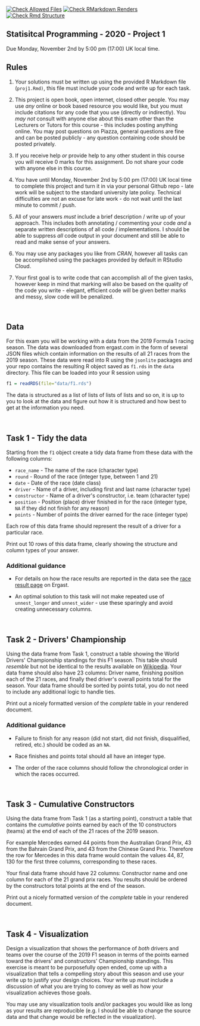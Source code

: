 [![Check Allowed Files](https://github.com/statprog-s1-2020/proj1_tao-chen632/workflows/Check%20Allowed%20Files/badge.svg)](https://github.com/statprog-s1-2020/proj1_tao-chen632/actions?query=workflow:%22Check%20Allowed%20Files%22) [![Check RMarkdown Renders](https://github.com/statprog-s1-2020/proj1_tao-chen632/workflows/Check%20RMarkdown%20Renders/badge.svg)](https://github.com/statprog-s1-2020/proj1_tao-chen632/actions?query=workflow:%22Check%20RMarkdown%20Renders%22) [![Check Rmd Structure](https://github.com/statprog-s1-2020/proj1_tao-chen632/workflows/Check%20Rmd%20Structure/badge.svg)](https://github.com/statprog-s1-2020/proj1_tao-chen632/actions?query=workflow:%22Check%20Rmd%20Structure%22)


Statisitcal Programming - 2020 - Project 1
-----------

Due Monday, November 2nd by 5:00 pm (17:00) UK local time.

## Rules

1. Your solutions must be written up using the provided R Markdown file (`proj1.Rmd)`, this file must include your code and write up for each task.

2. This project is open book, open internet, closed other people. You may use *any* online or book based resource you would like, but you must include citations for any code that you use (directly or indirectly). You *may not* consult with anyone else about this exam other than the Lecturers or Tutors for this course - this includes posting anything online. You may post questions on Piazza, general questions are fine and can be posted publicly - any question containing code should be posted privately.

3. If you receive help *or* provide help to any other student in this course you will receive 0 marks for this assignment. Do not share your code with anyone else in this course.

4. You have until Monday, November 2nd by 5:00 pm (17:00) UK local time to complete this project and turn it in via your personal Github repo - late work will be subject to the standard university late policy. Technical difficulties are not an excuse for late work - do not wait until the last minute to commit / push.

5. All of your answers *must* include a brief description / write up of your approach. This includes both annotating / commenting your code *and* a separate written descriptions of all code / implementations. I should be able to suppress *all* code output in your document and still be able to read and make sense of your answers.

6. You may use any packages you like from *CRAN*, however all tasks can be accomplished using the packages provided by default in RStudio Cloud.

7. Your first goal is to write code that can accomplish all of the given tasks,  however keep in mind that marking will also be based on the quality of the code you write - elegant, efficient code will be given better marks and messy, slow code will be penalized.

<br />

## Data

For this exam you will be working with a data from the 2019 Formula 1 racing season. The data was downloaded from ergast.com in the form of several JSON files which contain information on the results of all 21 races from the 2019 season. These data were read into R using the `jsonlite` packages and your repo contains the resulting R object saved as `f1.rds` in the `data` directory. This file can be loaded into your R session using
```r
f1 = readRDS(file="data/f1.rds")
```

The data is structured as a list of lists of lists of lists and so on, it is up to you to look at the data and figure out how it is structured and how best to get at the information you need.

<br />

## Task 1 - Tidy the data

Starting from the `f1` object create a tidy data frame from these data with the following columns:

* `race_name` - The name of the race (character type)
* `round` - Round of the race (integer type, between 1 and 21)
* `date` - Date of the race (date class)
* `driver` - Name of a driver, including first and last name (character type)
* `constructor` - Name of a driver's constructor, i.e. team (character type)
* `position` - Position (place) driver finished in for the race (integer type, `NA` if they did not finish for any reason)
* `points` - Number of points the driver earned for the race (integer type)

Each row of this data frame should represent the result of a driver for a particular race.

Print out 10 rows of this data frame, clearly showing the structure and column types of your answer.

### Additional guidance

* For details on how the race results are reported in the data see the [race result page](https://ergast.com/mrd/methods/results/) on Ergast.

* An optimal solution to this task will not make repeated use of `unnest_longer` and `unnest_wider` - use these sparingly and avoid creating unnecessary columns.



<br/>


## Task 2 - Drivers' Championship

Using the data frame from Task 1, construct a table showing the World Drivers' Championship standings for this F1 season. This table should *resemble* but not be identical to the results available on [Wikipedia](https://en.wikipedia.org/wiki/2019_Formula_One_World_Championship#World_Drivers'_Championship_standings). Your data frame should also have 23 columns: Driver name, finishing position each of the 21 races, and finally thed driver's overall points total for the season. Your data frame should be sorted by points total, you do not need to include any additional logic to handle ties. 

Print out a nicely formatted version of the *complete* table in your rendered document. 


### Additional guidance

* Failure to finish for any reason (did not start, did not finish, disqualified, retired, etc.) should be coded as an `NA`.

* Race finishes and points total should all have an integer type.

* The order of the race columns should follow the chronological order in which the races occurred.

<br />

## Task 3 - Cumulative Constructors

Using the data frame from Task 1 (as a starting point), construct a table that contains the *cumulative* points earned by each of the 10 constructors (teams) at the end of each of the 21 races of the 2019 season. 

For example Mercedes earned 44 points from the Australian Grand Prix, 43 from the Bahrain Grand Prix, and 43 from the Chinese Grand Prix. Therefore the row for Mercedes in this data frame would contain the values 44, 87, 130 for the first three columns, corresponding to these races. 

Your final data frame should have 22 columns: Constructor name and one column for each of the 21 grand prix races. You results should be ordered by the constructors total points at the end of the season.

Print out a nicely formatted version of the *complete* table in your rendered document.

<br />

## Task 4 - Visualization

Design a visualization that shows the performance of *both* drivers and teams over the course of the 2019 F1 season in terms of the points earned toward the drivers' and constructors' Championship standings. This exercise is meant to be purposefully open ended, come up with a visualization that tells a compelling story about this season and use your write up to justify your design choices. Your write up *must* include a discussion of what you are trying to convey as well as how your visualization achieves those goals.

You may use any visualization tools and/or packages you would like as long as your results are reproducible (e.g. I should be able to change the source data and that change would be reflected in the visualization).


